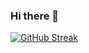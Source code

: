 ### Hi there 👋


        
[![GitHub Streak](https://streak-stats.demolab.com?user=reden1k&theme=tokyonight&hide_border=true)](https://git.io/streak-stats)
    


<!--
**reden1k/reden1k** is a ✨ _special_ ✨ repository because its `README.md` (this file) appears on your GitHub profile.

Here are some ideas to get you started:

- 🔭 I’m currently working on ...
- 🌱 I’m currently learning ...
- 👯 I’m looking to collaborate on ...
- 🤔 I’m looking for help with ...
- 💬 Ask me about ...
- 📫 How to reach me: ...
- 😄 Pronouns: ...
- ⚡ Fun fact: ...
-->
